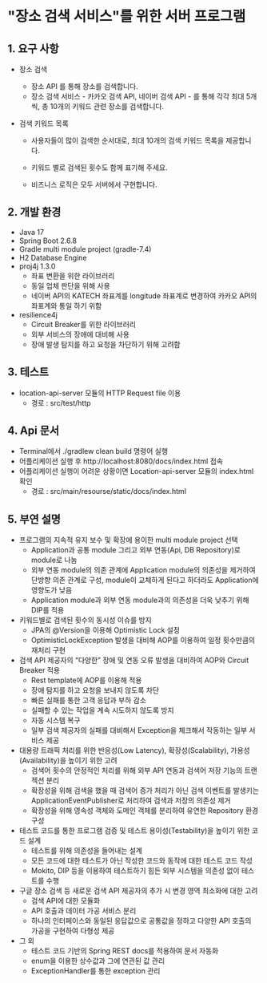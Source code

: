 # "장소 검색 서비스"를 위한 서버 프로그램

## 1. 요구 사항

- 장소 검색

  - 장소 API 를 통해 장소를 검색합니다.
  - 장소 검색 서비스 - 카카오 검색 API, 네이버 검색 API - 를 통해 각각 최대 5개씩, 총 10개의 키워드 관련 장소를 검색합니다.

- 검색 키워드 목록

  - 사용자들이 많이 검색한 순서대로, 최대 10개의 검색 키워드 목록을 제공합니다.

  - 키워드 별로 검색된 횟수도 함께 표기해 주세요.

  - 비즈니스 로직은 모두 서버에서 구현합니다.



## 2. 개발 환경

- Java 17
- Spring Boot 2.6.8
- Gradle multi module project (gradle-7.4)
- H2 Database Engine
- proj4j 1.3.0
  - 좌표 변환을 위한 라이브러리
  - 동일 업체 판단을 위해 사용
  - 네이버 API의 KATECH 좌표계를 longitude 좌표계로 변경하여 카카오 API의 좌표계와 통일 하기 위함
- resilience4j
  - Circuit Breaker를 위한 라이브러리
  - 외부 서비스의 장애에 대비해 사용
  - 장애 발생 탐지를 하고 요청을 차단하기 위해 고려함

## 3. 테스트

- location-api-server 모듈의 HTTP Request file 이용
  - 경로 : src/test/http



## 4. Api 문서

- Terminal에서 ./gradlew clean build 명령어 실행
- 어플리케이션 실행 후 http://localhost:8080/docs/index.html 접속
- 어플리케이션 실행이 어려운 상황이면 Location-api-server 모듈의 index.html 확인
  - 경로 : src/main/resourse/static/docs/index.html



## 5. 부연 설명

- 프로그램의 지속적 유지 보수 및 확장에 용이한 multi module project 선택
  - Application과 공통 module 그리고 외부 연동(Api, DB Repository)로 module로 나눔
  - 외부 연동 module의 의존 관계에 Application module의 의존성을 제거하여 단방향 의존 관계로 구성, module이 교체하게 된다고 하더라도 Application에 영향도가 낮음
  - Application module과 외부 연동 module과의 의존성을 더욱 낮추기 위해 DIP를 적용
- 키워드별로 검색된 횟수의 동시성 이슈를 방지
  - JPA의 @Version을 이용해 Optimistic Lock 설정
  - OptimisticLockException 발생을 대비해 AOP를 이용하여 일정 횟수만큼의 재처리 구현
- 검색 API 제공자의 “다양한” 장애 및 연동 오류 발생을 대비하여 AOP와 Circuit Breaker 적용
  - Rest template에 AOP를 이용해 적용
  - 장애 탐지를 하고 요청을 보내지 않도록 차단
  - 빠른 실패를 통한 고객 응답과 부하 감소
  - 실패할 수 있는 작업을 계속 시도하지 않도록 방지
  - 자동 시스템 복구
  - 일부 검색 제공자의 실패를 대비해서 Exception을 체크해서 작동하는 일부 서비스 제공
- 대용량 트래픽 처리를 위한 반응성(Low Latency), 확장성(Scalability), 가용성(Availability)을 높이기 위한 고려
  - 검색어 횟수의 안정적인 처리를 위해 외부 API 연동과 검색어 저장 기능의 트랜젝션 분리
  - 확장성을 위해 검색을 했을 때 검색어 증가 처리가 아닌 검색 이벤트를 발생키는 ApplicationEventPublisher로 처리하여 검색과 저장의 의존성 제거
  - 확장성을 위해 영속성 객체와 도메인 객체를 분리하여 유연한 Repository 환경 구성
- 테스트 코드를 통한 프로그램 검증 및 테스트 용이성(Testability)을 높이기 위한 코드 설계
  - 테스트를 위해 의존성을 들어내는 설계
  - 모든 코드에 대한 테스트가 아닌 작성한 코드와 동작에 대한 테스트 코드 작성
  - Mokito, DIP 등을 이용하여 테스트하기 힘든 외부 시스템을 의존성 없이 테스트를 수행
- 구글 장소 검색 등 새로운 검색 API 제공자의 추가 시 변경 영역 최소화에 대한 고려
  - 검색 API에 대한 모듈화
  - API 호출과 데이터 가공 서비스 분리
  - 하나의 인터페이스와 동일된 응답값으로 공통값을 정하고 다양한 API 호출의 가공을 구현하여 다형성 제공
- 그 외
  - 테스트 코드 기반의 Spring REST docs를 적용하여 문서 자동화
  - enum을 이용한 상수값과 그에 연관된 값 관리
  - ExceptionHandler를 통한 exception 관리
